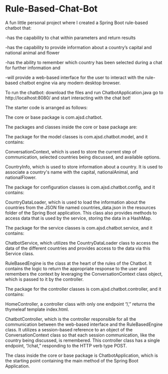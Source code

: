 # Rule-Based-Chat-Bot

A fun little personal project where I created a Spring Boot rule-based chatbot that:

-has the capability to chat within parameters and return results

-has the capability to provide information about a country’s capital and national animal and flower 

-has the ability to remember which country has been selected during a chat for further information and

-will provide a web-based interface for the user to interact with the rule-based chatbot engine via any modern desktop browser.



To run the chatbot:
download the files and run ChatbotApplication.java
go to http://localhost:8080/ and start interacting with the chat bot!


The starter code is arranged as follows:

The core or base package is com.ajsd.chatbot.

The packages and classes inside the core or base package are:

The package for the model classes is com.ajsd.chatbot.model, and it contains: 

ConversationContext, which is used to store the current step of communication, selected countries being discussed, and available options. 

CountryInfo, which is used to store information about a country. It is used to associate a country's name with the capital, nationalAnimal, and nationalFlower.

The package for configuration classes is com.ajsd.chatbot.config, and it contains:

CountryDataLoader, which is used to load the information about the countries from the JSON file named countries_data.json in the resources folder of the Spring Boot application. This class also provides methods to access data that is used by the service, storing the data in a HashMap.

The package for the service classes is com.ajsd.chatbot.service, and it contains: 

ChatbotService, which utilizes the CountryDataLoader class to access the data of the different countries and provides access to the data via this Service class. 

RuleBasedEngine is the class at the heart of the rules of the Chatbot. It contains the logic to return the appropriate response to the user and remembers the context by leveraging the ConversationContext class object, which is passed to it by the controller. 

The package for the controller classes is com.ajsd.chatbot.controller, and it contains: 

HomeController, a controller class with only one endpoint “/,” returns the thymeleaf template index.html.

ChatbotController, which is the controller responsible for all the communication between the web-based interface and the RuleBasedEngine class. It utilizes a session-based reference to an object of the ConversationContext class so that each session communication, like the country being discussed, is remembered. This controller class has a single endpoint, “/chat,” responding to the HTTP verb type POST.  

The class inside the core or base package is ChatbotApplication, which is the starting point containing the main method of the Spring Boot Application.
